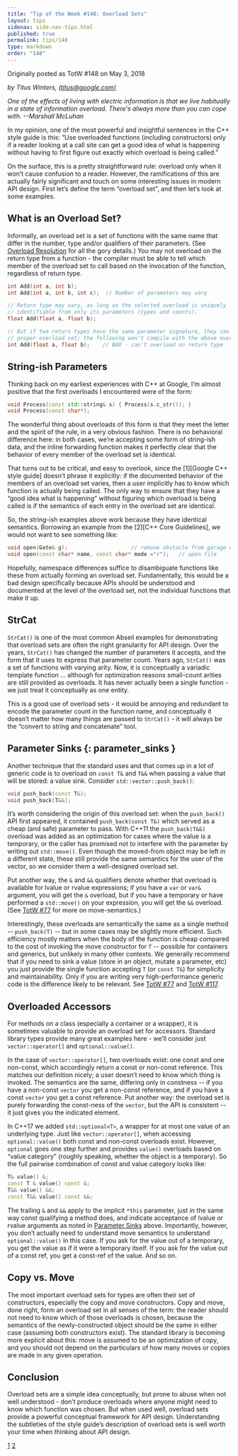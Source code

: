 ```yaml
---
title: "Tip of the Week #148: Overload Sets"
layout: tips
sidenav: side-nav-tips.html
published: true
permalink: tips/148
type: markdown
order: "148"
---
```


Originally posted as TotW #148 on May 3, 2018

*by Titus Winters, [(titus@google.com)](mailto:titus@gmail.com)*

*One of the effects of living with electric information is that we live
habitually in a state of information overload. There's always more than
you can cope with. --Marshall McLuhan*

In my opinion, one of the most powerful and insightful sentences in the C++
style guide is this: “Use overloaded functions (including constructors) only if
a reader looking at a call site can get a good idea of what is happening without
having to first figure out exactly which overload is being called.”

On the surface, this is a pretty straightforward rule: overload only when it
won’t cause confusion to a reader. However, the ramifications of this are
actually fairly significant and touch on some interesting issues in modern API
design. First let’s define the term “overload set”, and then let’s look at some
examples.

## What is an Overload Set?

Informally, an overload set is a set of functions with the same name that differ
in the number, type and/or qualifiers of their parameters. (See [Overload
Resolution](http://en.cppreference.com/w/cpp/language/overload_resolution) for
all the gory details.) You may not overload on the return type from a function -
the compiler must be able to tell which member of the overload set to call based
on the invocation of the function, regardless of return type.

```cpp
int Add(int a, int b);
int Add(int a, int b, int c);  // Number of parameters may vary

// Return type may vary, as long as the selected overload is uniquely
// identifiable from only its parameters (types and counts).
float Add(float a, float b);

// But if two return types have the same parameter signature, they can't form a
// proper overload set; the following won't compile with the above overloads.
int Add(float a, float b);    // BAD - can't overload on return type
```

## String-ish Parameters

Thinking back on my earliest experiences with C++ at Google, I’m almost positive
that the first overloads I encountered were of the form:

```cpp
void Process(const std::string& s) { Process(s.c_str()); }
void Process(const char*);
```

The wonderful thing about overloads of this form is that they meet the letter
and the spirit of the rule, in a very obvious fashion. There is no behavioral
difference here: in both cases, we’re accepting some form of string-ish data,
and the inline forwarding function makes it perfectly clear that the behavior of
every member of the overload set is identical.

That turns out to be critical, and easy to overlook, since the [1][Google C++
style guide] doesn’t phrase it explicitly: if the documented behavior of the
members of an overload set varies, then a user implicitly has to know which
function is actually being called. The only way to ensure that they have a
“good idea what is happening” without figuring which overload is being called
is if the semantics of each entry in the overload set are identical.

So, the string-ish examples above work because they have identical semantics.
Borrowing an example from the [2][C++ Core Guidelines], we would not want to
see something like:

```cpp
void open(Gate& g);                    // remove obstacle from garage exit lane
void open(const char* name, const char* mode ="r");   // open file
```

Hopefully, namespace differences suffice to disambiguate functions like these
from actually forming an overload set. Fundamentally, this would be a bad design
specifically because APIs should be understood and documented at the level of
the overload set, not the individual functions that make it up.

## StrCat

`StrCat()` is one of the most common Abseil examples for demonstrating that
overload sets are often the right granularity for API design. Over the years,
`StrCat()` has changed the number of parameters it accepts, and the form that it
uses to express that parameter count. Years ago, `StrCat()` was a set of
functions with varying arity. Now, it is conceptually a variadic template
function ... although for optimization reasons small-count arities are still
provided as overloads. It has never actually been a single function - we just
treat it conceptually as one entity.

This is a good use of overload sets - it would be annoying and redundant to
encode the parameter count in the function name, and conceptually it doesn’t
matter how many things are passed to `StrCat()` - it will always be the “convert
to string and concatenate” tool.

## Parameter Sinks {: parameter_sinks }

Another technique that the standard uses and that comes up in a lot of generic
code is to overload on `const T&` and `T&&` when passing a value that will be
stored: a value sink. Consider `std::vector::push_back()`:

```cpp
void push_back(const T&);
void push_back(T&&);
```

It’s worth considering the origin of this overload set: when the `push_back()`
API first appeared, it contained `push_back(const T&)` which served as a cheap
(and safe) parameter to pass. With C++11 the `push_back(T&&)` overload was added
as an optimization for cases where the value is a temporary, or the caller has
promised not to interfere with the parameter by writing out `std::move()`. Even
though the moved-from object may be left in a different state, these still
provide the same semantics for the user of the vector, so we consider them a
well-designed overload set.

Put another way, the `&` and `&&` qualifiers denote whether that overload is
available for lvalue or rvalue expressions; if you have a `var` or `var&`
argument, you will get the `&` overload, but if you have a temporary or have
performed a `std::move()` on your expression, you will get the `&&` overload.
(See [TotW #77](/tips/77) for more on move-semantics.)

Interestingly, these overloads are semantically the same as a single method --
`push_back(T)` -- but in some cases may be slightly more efficient. Such
efficiency mostly matters when the body of the function is cheap compared to the
cost of invoking the move constructor for `T` -- possible for containers and
generics, but unlikely in many other contexts. We generally recommend that if
you need to sink a value (store in an object, mutate a parameter, etc) you just
provide the single function accepting `T` (or `const T&`) for simplicity and
maintainability. Only if you are writing very high-performance generic code is
the difference likely to be relevant. See [TotW #77](/tips/77) and
[TotW #117](/tips/117).

## Overloaded Accessors

For methods on a class (especially a container or a wrapper), it is sometimes
valuable to provide an overload set for accessors. Standard library types
provide many great examples here - we’ll consider just `vector::operator[]` and
`optional::value()`.

In the case of `vector::operator[]`, two overloads exist: one const and one
non-const, which accordingly return a const or non-const reference. This matches
our definition nicely; a user doesn’t need to know which thing is invoked. The
semantics are the same, differing only in constness -- if you have a non-const
`vector` you get a non-const reference, and if you have a const `vector` you get
a const reference. Put another way: the overload set is purely forwarding the
const-ness of the `vector`, but the API is consistent -- it just gives you the
indicated element.

In C++17 we added `std::optional<T>`, a wrapper for at most one value of an
underlying type. Just like `vector::operator[]`, when accessing
`optional::value()` both const and non-const overloads exist. However,
`optional` goes one step further and provides `value()` overloads based on
“value category” (roughly speaking, whether the object is a temporary). So the
full pairwise combination of const and value category looks like:

```cpp
T& value() &;
const T & value() const &;
T&& value() &&;
const T&& value() const &&;
```

The trailing `&` and `&&` apply to the implicit `*this` parameter, just in the
same way const qualifying a method does, and indicate acceptance of lvalue or
rvalue arguments as noted in [Parameter Sinks](#parameter_sinks) above.
Importantly, however, you don’t actually need to understand move semantics to
understand `optional::value()` in this case. If you ask for the value out of a
temporary, you get the value as if it were a temporary itself. If you ask for
the value out of a const ref, you get a const-ref of the value. And so on.

## Copy vs. Move

The most important overload sets for types are often their set of constructors,
especially the copy and move constructors. Copy and move, done right, form an
overload set in all senses of the term: the reader should not need to know which
of those overloads is chosen, because the semantics of the newly-constructed
object should be the same in either case (assuming both constructors exist). The
standard library is becoming more explicit about this: move is assumed to be an
optimization of copy, and you should not depend on the particulars of how many
moves or copies are made in any given operation.

## Conclusion

Overload sets are a simple idea conceptually, but prone to abuse when not well
understood - don’t produce overloads where anyone might need to know which
function was chosen. But when used well, overload sets provide a powerful
conceptual framework for API design. Understanding the subtleties of the style
guide’s description of overload sets is well worth your time when thinking about
API design.

[1](https://google.github.io/styleguide/cppguide.html)
[2](http://isocpp.github.io/CppCoreGuidelines/CppCoreGuidelines)